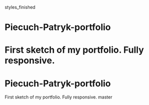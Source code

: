styles_finished
# Piecuch-Patryk-portfolio
First sketch of my portfolio. Fully responsive.
=======
# Piecuch-Patryk-portfolio
First sketch of my portfolio. Fully responsive.
master
